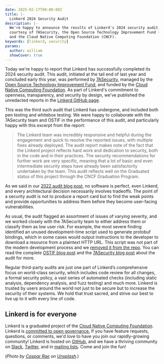 ```yaml
---
date: 2025-02-17T00:00:00Z
title: |-
  Linkerd 2024 Security Audit
description: |-
  We're happy to announce the results of Linkerd's 2024 security audit,
  courtesy of 7ASecurity, the Open Source Technology Improvement Fund (OSTIF),
  and the Cloud Native Computing Foundation (CNCF).
keywords: [linkerd, security]
params:
  author: william
  showCover: true
---
```


Today we're happy to report that Linkerd has successfully completed its 2024
security audit. This audit, initiated at the tail end of last year and concluded
early this year, was performed by [7ASecurity](https://7asecurity.com/), managed
by the [Open Source Technology Improvement Fund](https://ostif.org/), and funded
by the [Cloud Native Computing Foundation](https://cncf.io/). As part of
Linkerd's commitment to openness, transparency, and security by design, we've
published the unredacted reports in the [Linkerd GitHub
page](https://github.com/linkerd/linkerd2/tree/main/audits).

This was the third such audit that Linkerd has undergone, and included both pen
testing and whitebox testing. We were happy to collaborate with the 7ASecurity
team and OSTIF in the performance of this audit, and particularly happy with
this excerpt from the report:

> The Linkerd team was incredibly responsive and helpful during the engagement
> and quick to resolve the reported issues, with multiple fixes already
> deployed. The audit report makes note of the fact that the Linkerd project
> reflects hard work and dedication to security, both in the code and in their
> practices. The security recommendations for further work are very specific,
> meaning that a lot of basic and even intermediate security steps have already
> been satisfactorily undertaken by the team. This audit reflects well on the
> Graduated status of this project through the CNCF Graduation Program.

As we said in our [2022 audit blog
post](/2022/06/27/announcing-the-completion-of-linkerds-2022-security-audit/),
no software is perfect, even Linkerd, and every architectural decision
necessarily involves tradeoffs. The point of a security audit is not to produce
a report card but to find the weak points and provide opportunities to address
them before they become user-facing vulnerabilities.

As usual, the audit flagged an assortment of issues of varying severity, and we
worked closely with the 7ASecurity team to either address them or classify them
as low user risk.  For example, the most severe finding identified an unused
development-time script used to generate protobuf bindings, which in some cases
would output instructions to the developer to download a resource from a
plaintext HTTP URL.  This script was not part of the modern development process
and we [removed it from the
repo](https://github.com/linkerd/linkerd2/pull/13459). You can read the complete
[OSTIF blog post](https://ostif.org/linkerd-audit-complete/) and the [7ASecurity
blog post](TBD) about the audit for more.

Regular third-party audits are just one part of Linkerd’s comprehensive focus on
world-class security, which includes code review for all changes, a formal
security policy, a vast series of automated checks (including static analysis,
dependency analysis, and fuzz testing) and much more. Linkerd is trusted by
users around the world not just to be secure but to increase the security of
their systems. We hold that trust sacred, and strive our best to live up to it
with every line of code.

## Linkerd is for everyone

Linkerd is a graduated project of the
[Cloud Native Computing Foundation](https://cncf.io/). Linkerd is
[committed to open governance.](/2019/10/03/linkerds-commitment-to-open-governance/)
If you have feature requests, questions, or comments, we'd love to have you join
our rapidly-growing community! Linkerd is hosted on
[GitHub](https://github.com/linkerd/), and we have a thriving community on
[Slack](https://slack.linkerd.io/), [Twitter](https://twitter.com/linkerd), and
in [mailing lists](/community/get-involved/). Come and join the fun!

(*Photo by [Caspar
Rae](https://unsplash.com/@raecaspar?utm_content=creditCopyText&utm_medium=referral&utm_source=unsplash)
on [Unsplash](https://unsplash.com/photos/man-in-yellow-jacket-standing-beside-white-car--MBPgdHD_SA?utm_content=creditCopyText&utm_medium=referral&utm_source=unsplash").*)
